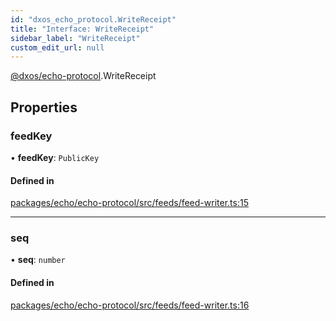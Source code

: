 ```yaml
---
id: "dxos_echo_protocol.WriteReceipt"
title: "Interface: WriteReceipt"
sidebar_label: "WriteReceipt"
custom_edit_url: null
---
```


[@dxos/echo-protocol](../modules/dxos_echo_protocol.md).WriteReceipt

## Properties

### feedKey

• **feedKey**: `PublicKey`

#### Defined in

[packages/echo/echo-protocol/src/feeds/feed-writer.ts:15](https://github.com/dxos/protocols/blob/6f4c34af3/packages/echo/echo-protocol/src/feeds/feed-writer.ts#L15)

___

### seq

• **seq**: `number`

#### Defined in

[packages/echo/echo-protocol/src/feeds/feed-writer.ts:16](https://github.com/dxos/protocols/blob/6f4c34af3/packages/echo/echo-protocol/src/feeds/feed-writer.ts#L16)
